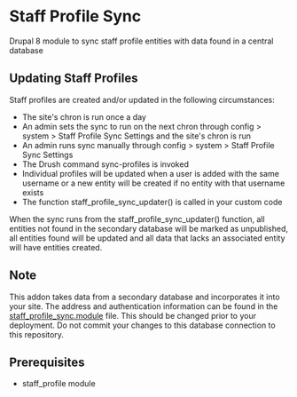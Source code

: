 # Staff Profile Sync
Drupal 8 module to sync staff profile entities with data found in a central database

## Updating Staff Profiles
Staff profiles are created and/or updated in the following circumstances:
* The site's chron is run once a day
* An admin sets the sync to run on the next chron through config > system > Staff Profile Sync Settings and the site's chron is run
* An admin runs sync manually through config > system > Staff Profile Sync Settings
* The Drush command sync-profiles is invoked
* Individual profiles will be updated when a user is added with the same username or a new entity will be created if no entity with that username exists
* The function staff_profile_sync_updater() is called in your custom code

When the sync runs from the staff_profile_sync_updater() function, all entities not found in the secondary database will be marked as unpublished, all entities found will be updated and all data that lacks an associated entity will have entities created.

## Note
This addon takes data from a secondary database and incorporates it into your site.
The address and authentication information can be found in the [staff_profile_sync.module](staff_profile_sync.module) file. This should be changed prior to your deployment. Do not commit your changes to this database connection to this repository.

## Prerequisites
 - staff_profile module
